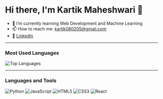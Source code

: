 # Hi there, I'm Kartik Maheshwari 👋

- 🌱 I’m currently learning Web Development and Machine Learning
- 📫 How to reach me: kartik080205@gmail.com
- 🚀 [LinkedIn](https://www.linkedin.com/in/kartikm08/)

---

### Most Used Languages
![Top Languages](https://github-readme-stats.vercel.app/api/top-langs/?username=KartikMaheshwari&layout=compact&theme=dark)

---

### Languages and Tools
![Python](https://img.shields.io/badge/-Python-3776AB?style=flat-square&logo=python&logoColor=white)
![JavaScript](https://img.shields.io/badge/-JavaScript-F7DF1E?style=flat-square&logo=javascript&logoColor=black)
![HTML5](https://img.shields.io/badge/-HTML5-E34F26?style=flat-square&logo=html5&logoColor=white)
![CSS3](https://img.shields.io/badge/-CSS3-1572B6?style=flat-square&logo=css3&logoColor=white)
![React](https://img.shields.io/badge/-React-61DAFB?style=flat-square&logo=react&logoColor=black)

